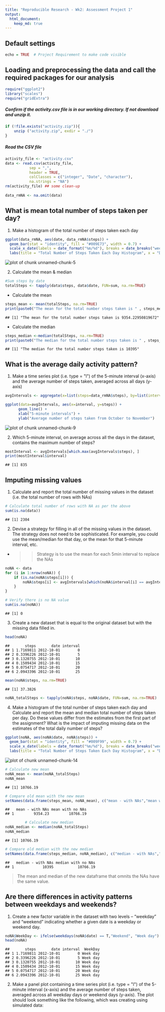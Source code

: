 ```yaml
---
title: "Reproducible Research - Wk2: Assessment Project 1"
output: 
  html_document:
    keep_md: true
---
```


## Default settings

```r
echo = TRUE  # Project Requirement to make code visible
```

## Loading and preprocessing the data and call the required packages for our analysis

```r
require("ggplot2")
library("scales")
require("gridExtra")
```

##### Confirm if the activity.csv file is in our working directory. If not download and unzip it.

```r
if (!file.exists("activity.zip")){
    unzip ("activity.zip", exdir = "./")
}
```

##### Read the CSV file 

```r
activity_file <- "activity.csv"
data <- read.csv(activity_file, 
           sep = ",", 
           header = TRUE,  
           colClasses = c("integer", "Date", "character"),
           na.strings = "NA")
rm(activity_file) ## some clean-up
   
data_rmNA <- na.omit(data)
```



## What is mean total number of steps taken per day?

1. Make a histogram of the total number of steps taken each day

```r
ggplot(data_rmNA, aes(date, data_rmNA$steps)) + 
  geom_bar(stat = "identity", fill = "#009E73", width = 0.7) +
  scale_x_date(labels = date_format("%m/%d"), breaks = date_breaks("week")) + 
  labs(title = "Total Number of Steps Taken Each Day Histogram", x = "Date by Week", y = "Total number of steps")
```

![plot of chunk unnamed-chunk-5](figure/unnamed-chunk-5-1.png) 

2. Calculate the mean & median

```r
#Sum steps by date
totalSteps <- tapply(data$steps, data$date, FUN=sum, na.rm=TRUE)
```
* Calculate the mean

```r
steps_mean <- mean(totalSteps, na.rm=TRUE)
print(paste0("The mean for the total number steps taken is " , steps_mean))
```

```
## [1] "The mean for the total number steps taken is 9354.22950819672"
```
* Calculate the median

```r
steps_median <-median(totalSteps, na.rm=TRUE)
print(paste0("The median for the total number steps taken is " , steps_median))
```

```
## [1] "The median for the total number steps taken is 10395"
```


## What is the average daily activity pattern?

1. Make a time series plot (i.e. type = "l") of the 5-minute interval (x-axis) and the average number of steps taken, averaged across all days (y-axis)

```r
avgIntervals <- aggregate(x=list(steps=data_rmNA$steps), by=list(interval=as.numeric(data_rmNA$interval)),FUN = mean, na.rm = TRUE)

ggplot(data=avgIntervals, aes(x=interval, y=steps)) +
      geom_line() +
      xlab("5-minute intervals") +
      ylab("Average number of steps taken from October to November")
```

![plot of chunk unnamed-chunk-9](figure/unnamed-chunk-9-1.png) 


2. Which 5-minute interval, on average across all the days in the dataset, contains the maximum number of steps?

```r
mostInterval <- avgIntervals[which.max(avgIntervals$steps), ]
print(mostInterval$interval)
```

```
## [1] 835
```


## Imputing missing values

1. Calculate and report the total number of missing values in the dataset (i.e. the total number of rows with NAs)

```r
# Calculate total number of rows with NA as per the above
sum(is.na(data))
```

```
## [1] 2304
```

2. Devise a strategy for filling in all of the missing values in the dataset. The strategy does not need to be sophisticated. For example, you could use the mean/median 
for that day, or the mean for that 5-minute interval, etc.
* >> Strategy is to use the mean for each 5min interval to replace the NAs

```r
noNA <- data 
for (i in 1:nrow(noNA)) {
    if (is.na(noNA$steps[i])) {
        noNA$steps[i] <- avgIntervals[which(noNA$interval[i] == avgIntervals$interval), ]$steps
    }
}

# Verify there is no NA value
sum(is.na(noNA))
```

```
## [1] 0
```

3. Create a new dataset that is equal to the original dataset but with the missing data filled in.

```r
head(noNA)
```

```
##       steps       date interval
## 1 1.7169811 2012-10-01        0
## 2 0.3396226 2012-10-01        5
## 3 0.1320755 2012-10-01       10
## 4 0.1509434 2012-10-01       15
## 5 0.0754717 2012-10-01       20
## 6 2.0943396 2012-10-01       25
```

```r
mean(noNA$steps, na.rm=TRUE)
```

```
## [1] 37.3826
```

```r
noNA_totalSteps <- tapply(noNA$steps, noNA$date, FUN=sum, na.rm=TRUE)
```

4. Make a histogram of the total number of steps taken each day and Calculate and report the mean and median total number of steps taken per day. Do these values differ from the estimates from the first part of the assignment? What is the impact of imputing missing data on the estimates of the total daily number of steps?

```r
ggplot(noNA, aes(noNA$date, noNA$steps)) + 
  geom_bar(stat = "identity", fill = "#009F99", width = 0.7) +
  scale_x_date(labels = date_format("%m/%d"), breaks = date_breaks("week")) + 
  labs(title = "Total Number of Steps Taken Each Day Histogram", x = "Date by Week", y = "Total number of steps")
```

![plot of chunk unnamed-chunk-14](figure/unnamed-chunk-14-1.png) 

```r
# Calculate new mean
noNA_mean <- mean(noNA_totalSteps)
noNA_mean
```

```
## [1] 10766.19
```

```r
# Compare old mean with the new mean
setNames(data.frame(steps_mean, noNA_mean), c("mean - with NAs","mean with no NAs"))
```

```
##   mean - with NAs mean with no NAs
## 1         9354.23         10766.19
```

```r
         # Calculate new median
noNA_median <- median(noNA_totalSteps)
noNA_median
```

```
## [1] 10766.19
```

```r
# Compare old median with the new median
setNames(data.frame(steps_median, noNA_median), c("median - with NAs","median with no NAs"))
```

```
##   median - with NAs median with no NAs
## 1             10395           10766.19
```
> The mean and median of the new dataframe that omnits the NAs have the same value.


## Are there differences in activity patterns between weekdays and weekends?

1. Create a new factor variable in the dataset with two levels – “weekday” and “weekend” indicating whether a given date is a weekday or weekend day.

```r
noNA$WeekDay <- ifelse(weekdays(noNA$date) == T,"Weekend", "Week day")
head(noNA)
```

```
##       steps       date interval  WeekDay
## 1 1.7169811 2012-10-01        0 Week day
## 2 0.3396226 2012-10-01        5 Week day
## 3 0.1320755 2012-10-01       10 Week day
## 4 0.1509434 2012-10-01       15 Week day
## 5 0.0754717 2012-10-01       20 Week day
## 6 2.0943396 2012-10-01       25 Week day
```

2. Make a panel plot containing a time series plot (i.e. type = "l") of the 5-minute interval (x-axis) and the average number of steps taken, averaged across all weekday days or weekend days (y-axis). The plot should look something like the following, which was creating using simulated data:


